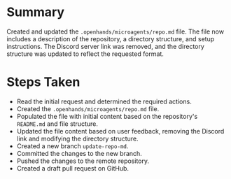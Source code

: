 # Summary

Created and updated the `.openhands/microagents/repo.md` file. The file now includes a description of the repository, a directory structure, and setup instructions. The Discord server link was removed, and the directory structure was updated to reflect the requested format.

# Steps Taken

- Read the initial request and determined the required actions.
- Created the `.openhands/microagents/repo.md` file.
- Populated the file with initial content based on the repository's `README.md` and file structure.
- Updated the file content based on user feedback, removing the Discord link and modifying the directory structure.
- Created a new branch `update-repo-md`.
- Committed the changes to the new branch.
- Pushed the changes to the remote repository.
- Created a draft pull request on GitHub.